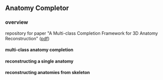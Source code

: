 
## Anatomy Completor


### overview


repository for paper "A Multi-class Completion Framework for 3D Anatomy Reconstruction" ([pdf](https://arxiv.org/abs/2309.04956))




#### multi-class anatomy completion





#### reconstructing a single anatomy






#### reconstructing anatomies from skeleton


